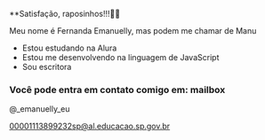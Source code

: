 **Satisfação, raposinhos!!!🦊🖤

Meu nome é Fernanda Emanuelly, mas podem me chamar de Manu
- Estou estudando na Alura
- Estou me desenvolvendo na linguagem de JavaScript
- Sou escritora

 ### Você pode entra em contato comigo em: mailbox

 @_emanuelly_eu
 
 00001113899232sp@al.educacao.sp.gov.br
